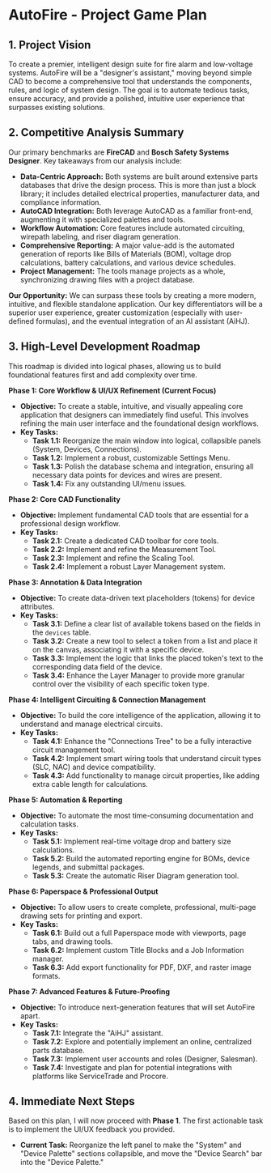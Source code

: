 # AutoFire - Project Game Plan

## 1. Project Vision

To create a premier, intelligent design suite for fire alarm and low-voltage systems. AutoFire will be a "designer's assistant," moving beyond simple CAD to become a comprehensive tool that understands the components, rules, and logic of system design. The goal is to automate tedious tasks, ensure accuracy, and provide a polished, intuitive user experience that surpasses existing solutions.

## 2. Competitive Analysis Summary

Our primary benchmarks are **FireCAD** and **Bosch Safety Systems Designer**. Key takeaways from our analysis include:

- **Data-Centric Approach:** Both systems are built around extensive parts databases that drive the design process. This is more than just a block library; it includes detailed electrical properties, manufacturer data, and compliance information.
- **AutoCAD Integration:** Both leverage AutoCAD as a familiar front-end, augmenting it with specialized palettes and tools.
- **Workflow Automation:** Core features include automated circuiting, wirepath labeling, and riser diagram generation.
- **Comprehensive Reporting:** A major value-add is the automated generation of reports like Bills of Materials (BOM), voltage drop calculations, battery calculations, and various device schedules.
- **Project Management:** The tools manage projects as a whole, synchronizing drawing files with a project database.

**Our Opportunity:** We can surpass these tools by creating a more modern, intuitive, and flexible standalone application. Our key differentiators will be a superior user experience, greater customization (especially with user-defined formulas), and the eventual integration of an AI assistant (AiHJ).

## 3. High-Level Development Roadmap

This roadmap is divided into logical phases, allowing us to build foundational features first and add complexity over time.

**Phase 1: Core Workflow & UI/UX Refinement (Current Focus)**
- **Objective:** To create a stable, intuitive, and visually appealing core application that designers can immediately find useful. This involves refining the main user interface and the foundational design workflows.
- **Key Tasks:**
    - **Task 1.1:** Reorganize the main window into logical, collapsible panels (System, Devices, Connections).
    - **Task 1.2:** Implement a robust, customizable Settings Menu.
    - **Task 1.3:** Polish the database schema and integration, ensuring all necessary data points for devices and wires are present.
    - **Task 1.4:** Fix any outstanding UI/menu issues.

**Phase 2: Core CAD Functionality**
- **Objective:** Implement fundamental CAD tools that are essential for a professional design workflow.
- **Key Tasks:**
    - **Task 2.1:** Create a dedicated CAD toolbar for core tools.
    - **Task 2.2:** Implement and refine the Measurement Tool.
    - **Task 2.3:** Implement and refine the Scaling Tool.
    - **Task 2.4:** Implement a robust Layer Management system.

**Phase 3: Annotation & Data Integration**
- **Objective:** To create data-driven text placeholders (tokens) for device attributes.
- **Key Tasks:**
    - **Task 3.1:** Define a clear list of available tokens based on the fields in the `devices` table.
    - **Task 3.2:** Create a new tool to select a token from a list and place it on the canvas, associating it with a specific device.
    - **Task 3.3:** Implement the logic that links the placed token's text to the corresponding data field of the device.
    - **Task 3.4:** Enhance the Layer Manager to provide more granular control over the visibility of each specific token type.

**Phase 4: Intelligent Circuiting & Connection Management**
- **Objective:** To build the core intelligence of the application, allowing it to understand and manage electrical circuits.
- **Key Tasks:**
    - **Task 4.1:** Enhance the "Connections Tree" to be a fully interactive circuit management tool.
    - **Task 4.2:** Implement smart wiring tools that understand circuit types (SLC, NAC) and device compatibility.
    - **Task 4.3:** Add functionality to manage circuit properties, like adding extra cable length for calculations.

**Phase 5: Automation & Reporting**
- **Objective:** To automate the most time-consuming documentation and calculation tasks.
- **Key Tasks:**
    - **Task 5.1:** Implement real-time voltage drop and battery size calculations.
    - **Task 5.2:** Build the automated reporting engine for BOMs, device legends, and submittal packages.
    - **Task 5.3:** Create the automatic Riser Diagram generation tool.

**Phase 6: Paperspace & Professional Output**
- **Objective:** To allow users to create complete, professional, multi-page drawing sets for printing and export.
- **Key Tasks:**
    - **Task 6.1:** Build out a full Paperspace mode with viewports, page tabs, and drawing tools.
    - **Task 6.2:** Implement custom Title Blocks and a Job Information manager.
    - **Task 6.3:** Add export functionality for PDF, DXF, and raster image formats.

**Phase 7: Advanced Features & Future-Proofing**
- **Objective:** To introduce next-generation features that will set AutoFire apart.
- **Key Tasks:**
    - **Task 7.1:** Integrate the "AiHJ" assistant.
    - **Task 7.2:** Explore and potentially implement an online, centralized parts database.
    - **Task 7.3:** Implement user accounts and roles (Designer, Salesman).
    - **Task 7.4:** Investigate and plan for potential integrations with platforms like ServiceTrade and Procore.

## 4. Immediate Next Steps

Based on this plan, I will now proceed with **Phase 1**. The first actionable task is to implement the UI/UX feedback you provided.

- **Current Task:** Reorganize the left panel to make the "System" and "Device Palette" sections collapsible, and move the "Device Search" bar into the "Device Palette."
